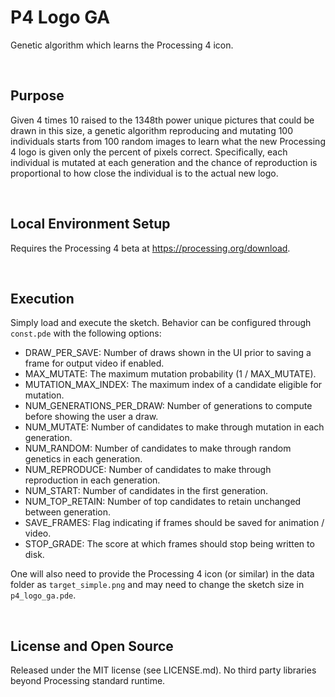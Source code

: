 P4 Logo GA
================================================================================
Genetic algorithm which learns the Processing 4 icon.

<br>

Purpose
--------------------------------------------------------------------------------
Given 4 times 10 raised to the 1348th power unique pictures that could be drawn in this size, a genetic algorithm reproducing and mutating 100 individuals starts from 100 random images to learn what the new Processing 4 logo is given only the percent of pixels correct. Specifically, each individual is mutated at each generation and the chance of reproduction is proportional to how close the individual is to the actual new logo.

<br>

Local Environment Setup
--------------------------------------------------------------------------------
Requires the Processing 4 beta at https://processing.org/download.

<br>

Execution
--------------------------------------------------------------------------------
Simply load and execute the sketch. Behavior can be configured through `const.pde` with the following options:

 - DRAW_PER_SAVE: Number of draws shown in the UI prior to saving a frame for output video if enabled.
 - MAX_MUTATE: The maximum mutation probability (1 / MAX_MUTATE).
 - MUTATION_MAX_INDEX: The maximum index of a candidate eligible for mutation.
 - NUM_GENERATIONS_PER_DRAW: Number of generations to compute before showing the user a draw.
 - NUM_MUTATE: Number of candidates to make through mutation in each generation.
 - NUM_RANDOM: Number of candidates to make through random genetics in each generation.
 - NUM_REPRODUCE: Number of candidates to make through reproduction in each generation.
 - NUM_START: Number of candidates in the first generation.
 - NUM_TOP_RETAIN: Number of top candidates to retain unchanged between generation.
 - SAVE_FRAMES: Flag indicating if frames should be saved for animation / video.
 - STOP_GRADE: The score at which frames should stop being written to disk.

One will also need to provide the Processing 4 icon (or similar) in the data folder as `target_simple.png` and may need to change the sketch size in `p4_logo_ga.pde`.

<br>

License and Open Source
--------------------------------------------------------------------------------
Released under the MIT license (see LICENSE.md). No third party libraries beyond Processing standard runtime.
